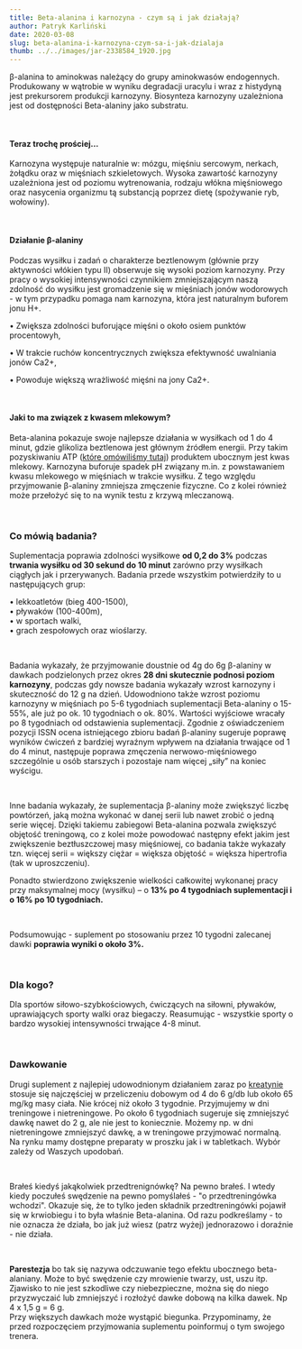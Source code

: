 ```yaml
---
title: Beta-alanina i karnozyna - czym są i jak działają?
author: Patryk Karliński
date: 2020-03-08
slug: beta-alanina-i-karnozyna-czym-sa-i-jak-dzialaja
thumb: ../../images/jar-2338584_1920.jpg
---
```


β-alanina to aminokwas należący do grupy aminokwasów endogennych. Produkowany w wątrobie w wyniku degradacji uracylu i wraz z histydyną jest prekursorem produkcji karnozyny. Biosynteza karnozyny uzależniona jest od dostępności Beta-alaniny jako substratu.

<p>&nbsp;</p>

#### Teraz trochę prościej...

Karnozyna występuje naturalnie w: mózgu, mięśniu sercowym, nerkach, żołądku oraz w mięśniach szkieletowych. Wysoka zawartość karnozyny uzależniona jest od poziomu wytrenowania, rodzaju włókna mięśniowego oraz nasycenia organizmu tą substancją poprzez dietę (spożywanie ryb, wołowiny).

<p>&nbsp;</p>

#### Działanie β-alaniny 

Podczas wysiłku i zadań o charakterze beztlenowym (głównie przy aktywności włókien typu II) obserwuje się wysoki poziom karnozyny. Przy pracy o wysokiej intensywności czynnikiem zmniejszającym naszą zdolność do wysiłku jest gromadzenie się w mięśniach jonów wodorowych - w tym przypadku pomaga nam karnozyna, która jest naturalnym buforem jonu H+.

• Zwiększa zdolności buforujące mięśni o około osiem punktów procentowyh, <br>

• W trakcie ruchów koncentrycznych zwiększa efektywność uwalniania jonów Ca2+, <br>

• Powoduje większą wrażliwość mięśni na jony Ca2+.

<p>&nbsp;</p>

#### Jaki to ma związek z kwasem mlekowym?

Beta-alanina pokazuje swoje najlepsze działania w wysiłkach od 1 do 4 minut, gdzie glikoliza beztlenowa jest głównym źródłem energii. Przy takim pozyskiwaniu ATP ([które omówiliśmy tutaj](https://zachlorowani.pl/energia-atp-po-co-nam-kreatyna-cz-1/)) produktem ubocznym jest kwas mlekowy. Karnozyna buforuje spadek pH związany m.in. z powstawaniem kwasu mlekowego w mięśniach w trakcie wysiłku. Z tego względu przyjmowanie β-alaniny zmniejsza zmęczenie fizyczne. Co z kolei również może przełożyć się to na wynik testu z krzywą mleczanową.

<p>&nbsp;</p>

### Co mówią badania?

Suplementacja poprawia zdolności wysiłkowe **od 0,2 do 3%** podczas **trwania wysiłku od 30 sekund do 10 minut** zarówno przy wysiłkach ciągłych jak i przerywanych. Badania przede wszystkim potwierdziły to u następujących grup:

• lekkoatletów (bieg 400-1500), <br>
• pływaków (100-400m), <br>
• w sportach walki, <br>
• grach zespołowych oraz wioślarzy.

<p>&nbsp;</p>

Badania wykazały, że przyjmowanie doustnie od 4g do 6g β-alaniny w dawkach podzielonych przez okres **28 dni skutecznie podnosi poziom karnozyny**, podczas gdy nowsze badania wykazały wzrost karnozyny i skuteczność do 12 g na dzień. Udowodniono także wzrost poziomu karnozyny w mięśniach po 5-6 tygodniach suplementacji Beta-alaniny o 15-55%, ale już po ok. 10 tygodniach o ok. 80%. Wartości wyjściowe wracały po 8 tygodniach od odstawienia suplementacji. Zgodnie z oświadczeniem pozycji ISSN ocena istniejącego zbioru badań β-alaniny sugeruje poprawę wyników ćwiczeń z bardziej wyraźnym wpływem na działania trwające od 1 do 4 minut, następuje poprawa zmęczenia nerwowo-mięśniowego szczególnie u osób starszych i pozostaje nam więcej „siły” na koniec wyścigu.

<p>&nbsp;</p>

Inne badania wykazały, że suplementacja β-alaniny może zwiększyć liczbę powtórzeń, jaką można wykonać w danej serii lub nawet zrobić o jedną serie więcej. Dzięki takiemu zabiegowi Beta-alanina pozwala zwiększyć objętość treningową, co z kolei może powodować następny efekt jakim jest zwiększenie beztłuszczowej masy mięśniowej, co badania także wykazały tzn. więcej serii = większy ciężar = większa objętość = większa hipertrofia (tak w uproszczeniu).

Ponadto stwierdzono zwiększenie wielkości całkowitej wykonanej pracy przy maksymalnej mocy (wysiłku) – o **13% po 4 tygodniach suplementacji i o 16% po 10 tygodniach.**

<p>&nbsp;</p>

Podsumowując - suplement po stosowaniu przez 10 tygodni zalecanej dawki **poprawia wyniki o około 3%.**

<p>&nbsp;</p>

### Dla kogo?

Dla sportów siłowo-szybkościowych, ćwiczących na siłowni, pływaków, uprawiających sporty walki oraz biegaczy. Reasumując - wszystkie sporty o bardzo wysokiej intensywności trwające 4-8 minut.

<p>&nbsp;</p>

### Dawkowanie

Drugi suplement z najlepiej udowodnionym działaniem zaraz po [kreatynie](https://zachlorowani.pl/suplementacja-kreatyna-cz-2/) stosuje się najczęściej w przeliczeniu dobowym od 4 do 6 g/db lub około 65 mg/kg masy ciała. Nie krócej niż około 3 tygodnie. Przyjmujemy w dni treningowe i nietreningowe. Po około 6 tygodniach sugeruje się zmniejszyć dawkę nawet do 2 g, ale nie jest to koniecznie. Możemy np. w dni nietreningowe zmniejszyć dawkę, a w treningowe przyjmować normalną. Na rynku mamy dostępne preparaty w proszku jak i w tabletkach. Wybór zależy od Waszych upodobań.

<p>&nbsp;</p>

Brałeś kiedyś jakąkolwiek przedtrenignówkę? Na pewno brałeś. I wtedy kiedy poczułeś swędzenie na pewno pomyślałeś - "o przedtreningówka wchodzi". Okazuje się, że to tylko jeden składnik przedtreningówki pojawił się w krwiobiegu i to była właśnie Beta-alanina. Od razu podkreślamy - to nie oznacza że działa, bo jak już wiesz (patrz wyżej) jednorazowo i doraźnie - nie działa.

<p>&nbsp;</p>

**Parestezja** bo tak się nazywa odczuwanie tego efektu ubocznego beta-alaniany. Może to być swędzenie czy mrowienie twarzy, ust, uszu itp. Zjawisko to nie jest szkodliwe czy niebezpieczne, można się do niego przyzwyczaić lub zmniejszyć i rozłożyć dawke dobową na kilka dawek. Np 4 x 1,5 g = 6 g.  
Przy większych dawkach może wystąpić biegunka. Przypominamy, że przed rozpoczęciem przyjmowania suplementu poinformuj o tym swojego trenera.
